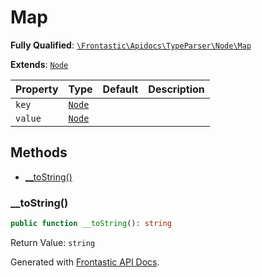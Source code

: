 #  Map

**Fully Qualified**: [`\Frontastic\Apidocs\TypeParser\Node\Map`](../../../../src/php/TypeParser/Node/Map.php)

**Extends**: [`Node`](../Node.md)

Property|Type|Default|Description
--------|----|-------|-----------
`key`|[`Node`](../Node.md)||
`value`|[`Node`](../Node.md)||

## Methods

* [__toString()](#__tostring)

### __toString()

```php
public function __toString(): string
```

Return Value: `string`

Generated with [Frontastic API Docs](https://github.com/FrontasticGmbH/apidocs).
